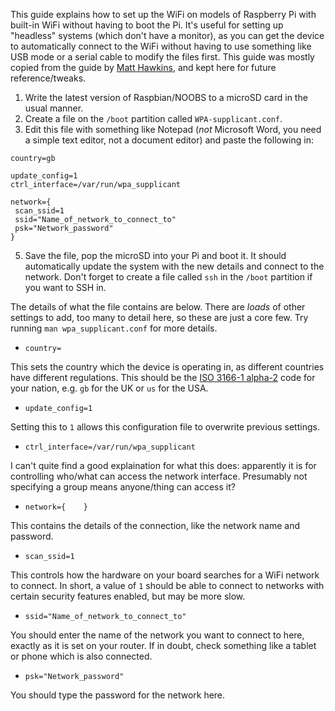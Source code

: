 This guide explains how to set up the WiFi on models of Raspberry Pi with built-in WiFi without having to boot the Pi.  It's useful for setting up "headless" systems (which don't have a monitor), as you can get the device to automatically connect to the WiFi without having to use something like USB mode or a serial cable to modify the files first.  This guide was mostly copied from the guide by [Matt Hawkins](https://www.raspberrypi-spy.co.uk/2017/04/manually-setting-up-pi-wifi-using-wpa_supplicant-conf/), and kept here for future reference/tweaks.

1) Write the latest version of Raspbian/NOOBS to a microSD card in the usual manner.
2) Create a file on the `/boot` partition called `WPA-supplicant.conf`.
3) Edit this file with something like Notepad (*not* Microsoft Word, you need a simple text editor, not a document editor) and paste the following in:

```
country=gb

update_config=1
ctrl_interface=/var/run/wpa_supplicant

network={
 scan_ssid=1
 ssid="Name_of_network_to_connect_to"
 psk="Network_password"
}
```

5) Save the file, pop the microSD into your Pi and boot it.  It should automatically update the system with the new details and connect to the network.  Don't forget to create a file called `ssh` in the `/boot` partition if you want to SSH in.

The details of what the file contains are below.  There are _loads_ of other settings to add, too many to detail here, so these are just a core few.  Try running `man wpa_supplicant.conf` for more details.

* `country=` 

This sets the country which the device is operating in, as different countries have different regulations.  This should be the [ISO 3166-1 alpha-2](https://en.wikipedia.org/wiki/ISO_3166-1_alpha-2) code for your nation, e.g. `gb` for the UK or `us` for the USA.

* `update_config=1` 

Setting this to `1` allows this configuration file to overwrite previous settings.


* `ctrl_interface=/var/run/wpa_supplicant`

I can't quite find a good explaination for what this does: apparently it is for controlling who/what can access the network interface.  Presumably not specifying a group means anyone/thing can access it?


* `network={    }`

This contains the details of the connection, like the network name and password.


* `scan_ssid=1`

This controls how the hardware on your board searches for a WiFi network to connect.  In short, a value of `1` should be able to connect to networks with certain security features enabled, but may be more slow.


* `ssid="Name_of_network_to_connect_to"`

You should enter the name of the network you want to connect to here, exactly as it is set on your router.  If in doubt, check something like a tablet or phone which is also connected.


* `psk="Network_password"`

You should type the password for the network here.

